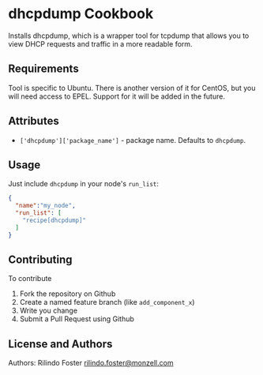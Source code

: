 dhcpdump Cookbook
=================
Installs dhcpdump, which is a wrapper tool for tcpdump that allows you to view DHCP requests and traffic in a more readable form.

Requirements
------------
Tool is specific to Ubuntu. There is another version of it for CentOS, but you will need access to EPEL. Support for it will be added in the future.


Attributes
----------
* `['dhcpdump']['package_name']` - package name. Defaults to `dhcpdump`.

Usage
-----

Just include `dhcpdump` in your node's `run_list`:

```json
{
  "name":"my_node",
  "run_list": [
    "recipe[dhcpdump]"
  ]
}
```

Contributing
------------
To contribute

1. Fork the repository on Github
2. Create a named feature branch (like `add_component_x`)
3. Write you change
4. Submit a Pull Request using Github

License and Authors
-------------------
Authors: Rilindo Foster <rilindo.foster@monzell.com>

